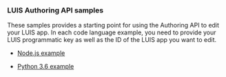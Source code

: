 ### LUIS Authoring API samples
These samples provides a starting point for using the Authoring API to edit your LUIS app. In each code language example, you need to provide your LUIS programmatic key as well as the ID of the LUIS app you want to edit.


* [Node.js example](./node/add-single-utterance.js)

* [Python 3.6 example](./python/add-single-utterance.js)
